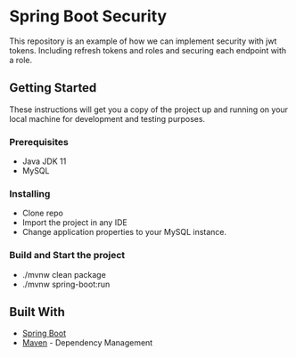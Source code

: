 # Spring Boot Security

This repository is an example of how we can implement security with jwt tokens. Including refresh tokens and roles and securing each endpoint with a role.

## Getting Started

These instructions will get you a copy of the project up and running on your local machine for development and testing purposes.

### Prerequisites

* Java JDK 11
* MySQL

### Installing

* Clone repo
* Import the project in any IDE
* Change application properties to your MySQL instance.

### Build and Start the project

* ./mvnw clean package
* ./mvnw spring-boot:run

## Built With

* [Spring Boot](https://spring.io/projects/spring-boot)
* [Maven](https://maven.apache.org/) - Dependency Management
